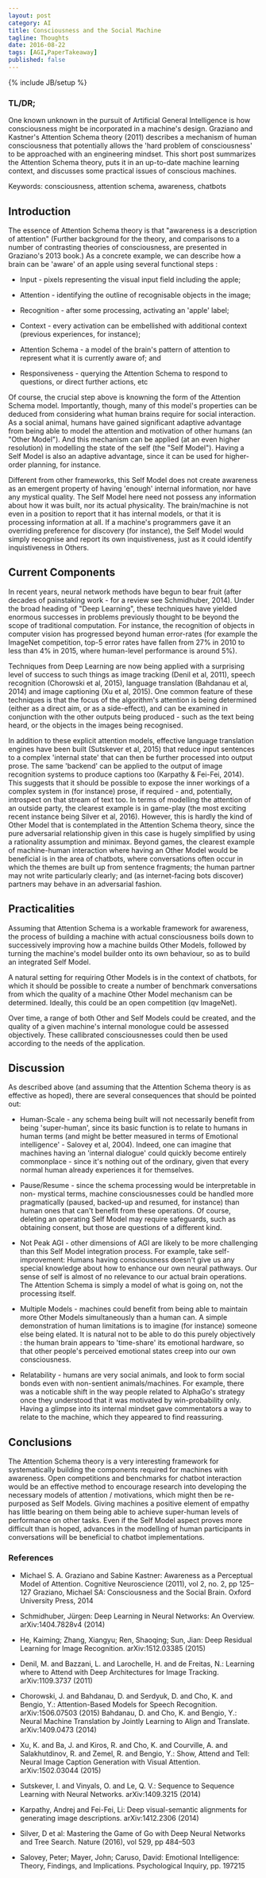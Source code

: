 ```yaml
---
layout: post
category: AI
title: Consciousness and the Social Machine
tagline: Thoughts
date: 2016-08-22
tags: [AGI,PaperTakeaway]
published: false
---
```

{% include JB/setup %}

### TL/DR;

One known unknown in the pursuit of Artificial General Intelligence is how consciousness might be incorporated in a machine's 
design.  Graziano and Kastner's Attention Schema theory (2011) describes a mechanism of human consciousness that 
potentially allows the 'hard problem of consciousness' to be approached with an engineering mindset.
This short post summarizes the Attention Schema theory, puts it in an up-to-date machine learning context, 
and discusses some practical issues of conscious machines.

Keywords: consciousness, attention schema, awareness, chatbots


##  Introduction

The essence of Attention Schema theory is that "awareness is a description of attention" 
(Further background for the theory, and comparisons to a number of contrasting
theories of consciousness, are presented in Graziano's 2013 book.) 
As a concrete example, we can describe how a brain can be 'aware' of an apple using several functional steps :

*  Input - pixels representing the visual input field including the apple;

*  Attention - identifying the outline of recognisable objects in the image;

*  Recognition - after some processing, activating an 'apple' label;

*  Context - every activation can be embellished with additional context (previous experiences, for instance);

*  Attention Schema - a model of the brain's pattern of attention to represent what it is currently aware of; and

*  Responsiveness - querying the Attention Schema to respond to questions, or direct further actions, etc

Of course, the crucial step above is knowning the form of the Attention
Schema model.  Importantly, though, many of this model's properties can be
deduced from considering what human brains require for social interaction.
As a social animal, humans have gained significant adaptive advantage from
being able to model the attention and motivation of other humans (an "Other Model"). 
And this mechanism can be applied (at an even higher resolution) in
modelling the state of the self (the "Self Model"). Having a Self Model is also an
adaptive advantage, since it can be used for higher-order planning, for instance.

Different from other frameworks, this Self Model does not create awareness
as an emergent property of having 'enough' internal information, nor have any
mystical quality. The Self Model here need not possess any information about
how it was built, nor its actual physicality. The brain/machine is not even in
a position to report that it has internal models, or that it is processing information at all. 
If a machine's programmers gave it an overriding preference for
discovery (for instance), the Self Model would simply recognise and report its
own inquistiveness, just as it could identify inquistiveness in Others.

## Current Components

In recent years, neural network methods have begun to bear fruit (after decades
of painstaking work - for a review see Schmidhuber, 2014). Under the broad
heading of "Deep Learning", these techniques have yielded enormous successes in
problems previously thought to be beyond the scope of traditional computation.
For instance, the recognition of objects in computer vision has progressed beyond
human error-rates (for example the ImageNet competition, top-5 error rates have
fallen from 27% in 2010 to less than 4% in 2015, where human-level performance
is around 5%).

Techniques from Deep Learning are now being applied with a surprising level
of success to such things as image tracking (Denil et al, 2011), speech recognition
(Chorowski et al, 2015), language translation (Bahdanau et al, 2014) and image
captioning (Xu et al, 2015). One common feature of these techniques is that the
focus of the algorithm's attention is being determined (either as a direct aim,
or as a side-effect), and can be examined in conjunction with the other outputs
being produced - such as the text being heard, or the objects in the images being
recognised.

In addition to these explicit attention models, effective language translation
engines have been built (Sutskever et al, 2015) that reduce input sentences to
a complex 'internal state' that can then be further processed into output prose.
The same 'backend' can be applied to the output of image recognition systems
to produce captions too (Karpathy &amp; Fei-Fei, 2014). This suggests that it should
be possible to expose the inner workings of a complex system in (for instance)
prose, if required - and, potentially, introspect on that stream of text too.
In terms of modelling the attention of an outside party, the clearest example
is in game-play (the most exciting recent instance being Silver et al, 2016).
However, this is hardly the kind of Other Model that is contemplated in the
Attention Schema theory, since the pure adversarial relationship given in this
case is hugely simplified by using a rationality assumption and minimax.
Beyond games, the clearest example of machine-human interaction where
having an Other Model would be beneficial is in the area of chatbots, where conversations 
often occur in which the themes are built up from sentence fragments;
the human partner may not write particularly clearly; and (as internet-facing
bots discover) partners may behave in an adversarial fashion.


## Practicalities

Assuming that Attention Schema is a workable framework for awareness, the
process of building a machine with actual consciousness boils down to successively 
improving how a machine builds Other Models, followed by turning the
machine's model builder onto its own behaviour, so as to build an integrated Self Model.

A natural setting for requiring Other Models is in the context of chatbots,
for which it should be possible to create a number of benchmark conversations
from which the quality of a machine Other Model mechanism can be determined.
Ideally, this could be an open competition (qv ImageNet).

Over time, a range of both Other and Self Models could be created, and the
quality of a given machine's internal monologue could be assessed objectively.
These callibrated consciousnesses could then be used according to the needs of
the application.

## Discussion

As described above (and assuming that the Attention Schema theory is as effective as hoped), 
there are several consequences that should be pointed out:

*  Human-Scale - any schema being built will not necessarily benefit from being
'super-human', since its basic function is to relate to humans in human terms
(and might be better measured in terms of Emotional intelligence' - Salovey
et al, 2004). Indeed, one can imagine that machines having an 'internal dialogue' 
could quickly become entirely commonplace - since it's nothing
out of the ordinary, given that every normal human already experiences it
for themselves.

*  Pause/Resume - since the schema processing would be interpretable in non-
mystical terms, machine consciousnesses could be handled more pragmatically 
(paused, backed-up and resumed, for instance) than human ones that
can't benefit from these operations. Of course, deleting an operating Self
Model may require safeguards, such as obtaining consent, but those are questions 
of a different kind.

*  Not Peak AGI - other dimensions of AGI are likely to be more challenging
than this Self Model integration process. For example, take self-improvement:
Humans having consciousness doesn't give us any special knowledge about
how to enhance our own neural pathways. Our sense of self is almost of no
relevance to our actual brain operations. The Attention Schema is simply a
model of what is going on, not the processing itself.

*  Multiple Models - machines could benefit from being able to maintain more
Other Models simultaneously than a human can. A simple demonstration of
human limitations is to imagine (for instance) someone else being elated. It
is natural not to be able to do this purely objectively : the human brain appears 
to 'time-share' its emotional hardware, so that other people's perceived
emotional states creep into our own consciousness.

*  Relatability - humans are very social animals, and look to form social bonds
even with non-sentient animals/machines. For example, there was a noticable
shift in the way people related to AlphaGo's strategy once they understood
that it was motivated by win-probability only. Having a glimpse into its
internal mindset gave commentators a way to relate to the machine, which
they appeared to find reassuring.

## Conclusions

The Attention Schema theory is a very interesting framework for systematically
building the components required for machines with awareness.
Open competitions and benchmarks for chatbot interaction would be an effective 
method to encourage research into developing the necessary models of
attention / motivations, which might then be re-purposed as Self Models.
Giving machines a positive element of empathy has little bearing on them
being able to achieve super-human levels of performance on other tasks. Even
if the Self Model aspect proves more difficult than is hoped, advances in the
modelling of human participants in conversations will be beneficial to chatbot
implementations.


### References

*  Michael S. A. Graziano and Sabine Kastner: Awareness as a Perceptual Model of
Attention. Cognitive Neuroscience (2011), vol 2, no. 2, pp 125–127
Graziano, Michael SA: Consciousness and the Social Brain. Oxford University Press,
2014

*  Schmidhuber, Jürgen: Deep Learning in Neural Networks: An Overview.
arXiv:1404.7828v4 (2014)

*  He, Kaiming; Zhang, Xiangyu; Ren, Shaoqing; Sun, Jian: Deep Residual Learning for
Image Recognition. arXiv:1512.03385 (2015)

*  Denil, M. and Bazzani, L. and Larochelle, H. and de Freitas, N.: Learning where to
Attend with Deep Architectures for Image Tracking. arXiv:1109.3737 (2011)

*  Chorowski, J. and Bahdanau, D. and Serdyuk, D. and Cho, K. and Bengio, Y.:
Attention-Based Models for Speech Recognition. arXiv:1506.07503 (2015)
Bahdanau, D. and Cho, K. and Bengio, Y.: Neural Machine Translation by Jointly
Learning to Align and Translate. arXiv:1409.0473 (2014)

*  Xu, K. and Ba, J. and Kiros, R. and Cho, K. and Courville, A. and Salakhutdinov,
R. and Zemel, R. and Bengio, Y.: Show, Attend and Tell: Neural Image Caption
Generation with Visual Attention. arXiv:1502.03044 (2015)

*  Sutskever, I. and Vinyals, O. and Le, Q. V.: Sequence to Sequence Learning with Neural
Networks. arXiv:1409.3215 (2014)

*  Karpathy, Andrej and Fei-Fei, Li: Deep visual-semantic alignments for generating image
descriptions. arXiv:1412.2306 (2014)

*  Silver, D et al: Mastering the Game of Go with Deep Neural Networks and Tree Search.
Nature (2016), vol 529, pp 484–503

*  Salovey, Peter; Mayer, John; Caruso, David: Emotional Intelligence: Theory, Findings,
and Implications. Psychological Inquiry, pp. 197215
